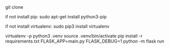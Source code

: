 git clone

if not install pip:
sudo apt-get install python3-pip

if not install virtualenv:
sudo pip3 install virtualenv 

virtualenv -p python3 .venv
source .venv/bin/activate
pip install -r requirements.txt
FLASK_APP=main.py FLASK_DEBUG=1 python -m flask run
